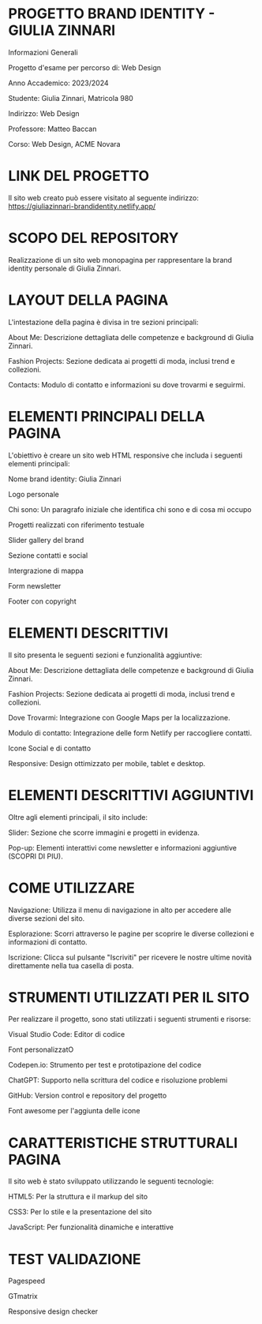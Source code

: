 # PROGETTO BRAND IDENTITY - GIULIA ZINNARI

Informazioni Generali

Progetto d'esame per percorso di: Web Design

Anno Accademico: 2023/2024

Studente: Giulia Zinnari, Matricola 980

Indirizzo: Web Design

Professore: Matteo Baccan

Corso: Web Design, ACME Novara

# LINK DEL PROGETTO

Il sito web creato può essere visitato al seguente indirizzo:  https://giuliazinnari-brandidentity.netlify.app/

# SCOPO DEL REPOSITORY

Realizzazione di un sito web monopagina per rappresentare la brand identity personale di Giulia Zinnari.

# LAYOUT DELLA PAGINA

L'intestazione della pagina è divisa in tre sezioni principali:

About Me: Descrizione dettagliata delle competenze e background di Giulia Zinnari.

Fashion Projects: Sezione dedicata ai progetti di moda, inclusi trend e collezioni.

Contacts: Modulo di contatto e informazioni su dove trovarmi e seguirmi.

# ELEMENTI PRINCIPALI DELLA PAGINA

L'obiettivo è creare un sito web HTML responsive che includa i seguenti elementi principali:

Nome brand identity: Giulia Zinnari

Logo personale

Chi sono: Un paragrafo iniziale che identifica chi sono e di cosa mi occupo

Progetti realizzati con riferimento testuale

Slider gallery del brand

Sezione contatti e social

Intergrazione di mappa 

Form newsletter

Footer con copyright

# ELEMENTI DESCRITTIVI

Il sito presenta le seguenti sezioni e funzionalità aggiuntive:

About Me: Descrizione dettagliata delle competenze e background di Giulia Zinnari.

Fashion Projects: Sezione dedicata ai progetti di moda, inclusi trend e collezioni.

Dove Trovarmi: Integrazione con Google Maps per la localizzazione.

Modulo di contatto: Integrazione delle form Netlify per raccogliere contatti.

Icone Social e di contatto 

Responsive: Design ottimizzato per mobile, tablet e desktop.

# ELEMENTI DESCRITTIVI AGGIUNTIVI

Oltre agli elementi principali, il sito include:

Slider: Sezione che scorre immagini e progetti in evidenza.

Pop-up: Elementi interattivi come newsletter e informazioni aggiuntive (SCOPRI DI PIU).

# COME UTILIZZARE

Navigazione: Utilizza il menu di navigazione in alto per accedere alle diverse sezioni del sito.

Esplorazione: Scorri attraverso le pagine per scoprire le diverse collezioni e informazioni di contatto.

Iscrizione: Clicca sul pulsante "Iscriviti" per ricevere le nostre ultime novità direttamente nella tua casella di posta.

# STRUMENTI UTILIZZATI PER IL SITO

Per realizzare il progetto, sono stati utilizzati i seguenti strumenti e risorse:

Visual Studio Code: Editor di codice

Font personalizzatO

Codepen.io: Strumento per test e prototipazione del codice

ChatGPT: Supporto nella scrittura del codice e risoluzione problemi

GitHub: Version control e repository del progetto

Font awesome per l'aggiunta delle icone

#  CARATTERISTICHE STRUTTURALI PAGINA

Il sito web è stato sviluppato utilizzando le seguenti tecnologie:

HTML5: Per la struttura e il markup del sito

CSS3: Per lo stile e la presentazione del sito

JavaScript: Per funzionalità dinamiche e interattive

# TEST VALIDAZIONE

Pagespeed

GTmatrix

Responsive design checker
